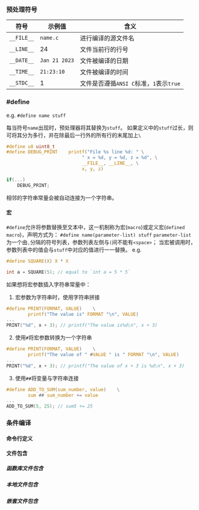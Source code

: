 ### 预处理符号

| 符号         | 示例值           | 含义                           |
| ---------- | ------------- | ---------------------------- |
| `__FILE__` | `name.c`      | 进行编译的源文件名                    |
| `__LINE__` | 24            | 文件当前行的行号                     |
| `__DATE__` | `Jan 21 2023` | 文件被编译的日期                     |
| `__TIME__` | `21:23:10`    | 文件被编译的时间                     |
| `__STDC__` | 1             | 文件是否遵循`ANSI C`标准，`1`表示`true` |
### \#define
e.g.
`#define name stuff`

每当符号`name`出现时，预处理器将其替换为`stuff`。
如果定义中的`stuff`过长，则可将其分为多行，并在除最后一行外的所有行的末尾加上`\`
```c
#define u8 uint8_t
#define DEBUG_PRINT    printf("File %s line %d: " \
							" x = %d, y = %d, z = %d", \
							__FILE__, __LINE__, \
							x, y, z)

if(...)
	DEBUG_PRINT;
```
相邻的字符串常量会被自动连接为一个字符串。
#### 宏
`#define`允许将参数替换至文本中，这一机制称为宏(`macro`)或定义宏(`defined macro`)，声明方式为：
`#define name(parameter-list) stuff`
`parameter-list`为一个由`,`分隔的符号列表，参数列表左侧与`(`间不能有`<space>`；
当宏被调用时，参数列表中的值会与`stuff`中对应的值进行一一替换。
e.g.
```c
#define SQUARE(X) X * X

int a = SQUARE(5); // equal to `int a = 5 * 5`
```
如果想将宏参数插入字符串常量中：
1. 宏参数为字符串时，使用字符串拼接
```c
#define PRINT(FORMAT, VALUE)    \
		printf("The value is" FORMAT "\n", VALUE)
...
PRINT("%d", x + 3); // printf("The value is%d\n", x + 3)
```
2. 使用`#`将宏参数转换为一个字符串
```c
#define PRINT(FORMAT, VALUE)    \
		printf("The value of " #VALUE " is " FORMAT "\n", VALUE)
...
PRINT("%d", x + 3); // printf("The value of x + 3 is %d\n", x + 3)
```
3. 使用`##`将变量与字符串连接
```c
#define ADD_TO_SUM(sum_number, value)    \
		sum ## sum_number += value
...
ADD_TO_SUM(5, 25); // sum5 += 25
```
### 条件编译

#### 命令行定义

#### 文件包含
##### 函数库文件包含

##### 本地文件包含

##### 嵌套文件包含

